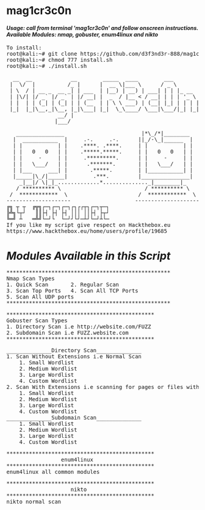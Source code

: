 # **mag1cr3c0n**
#### *Usage: call from terminal 'mag1cr3c0n' and follow onscreen instructions. Available Modules: nmap, gobuster, enum4linux and nikto*
<pre>
To install:   
root@kali:~# git clone https://github.com/d3f3nd3r-888/mag1cr3c0n.git 
root@kali:~# chmod 777 install.sh  
root@kali:~# ./install.sh  

  __  __            __        _____  ____        ___           _____           _       _   
 |  \/  |          /_ |      |  __ \|___ \      / _ \         / ____|         (_)     | |  
 | \  / | __ _  __ _| | ___  | |__) | __) | ___| | | |_ __   | (___   ___ _ __ _ _ __ | |_ 
 | |\/| |/ _` |/ _` | |/ __| |  _  / |__ < / __| | | | '_ \   \___ \ / __| '__| | '_ \| __|
 | |  | | (_| | (_| | | (__  | | \ \ ___) | (__| |_| | | | |  ____) | (__| |  | | |_) | |_ 
 |_|  |_|\__,_|\__, |_|\___| |_|  \_\____/ \___|\___/|_| |_| |_____/ \___|_|  |_| .__/ \__|
                __/ |                                                           | |        
               |___/                                                            |_|        

   _______________                        |*\_/*|________
  |  ___________  |     .-.     .-.      ||_/-\_|______  |
  | |           | |    .****. .****.     | |           | |
  | |   0   0   | |    .*****.*****.     | |   0   0   | |
  | |     -     | |     .*********.      | |     -     | |
  | |   \___/   | |      .*******.       | |   \___/   | |
  | |___     ___| |       .*****.        | |___________| |
  |_____|\_/|_____|        .***.         |_______________|
    _|__|/ \|_|_.............*.............._|________|_
   / ********** \                          / ********** \
 /  ************  \                      /  ************  \
--------------------                    --------------------
╔╗ ┬ ┬  ╔╦╗┌─┐┌─┐┌─┐┌┐┌┌┬┐┌─┐┬─┐
╠╩╗└┬┘   ║║├┤ ├┤ ├┤ │││ ││├┤ ├┬┘
╚═╝ ┴   ═╩╝└─┘└  └─┘┘└┘─┴┘└─┘┴└─
If you like my script give respect on Hackthebox.eu
https://www.hackthebox.eu/home/users/profile/19685
</pre>
# ***Modules Available in this Script***
<pre>
***************************************************
Nmap Scan Types
1. Quick Scan		2. Regular Scan
3. Scan Top Ports	4. Scan All TCP Ports
5. Scan All UDP ports		
***************************************************
</pre>
<pre>
**********************************************
Gobuster Scan Types
1. Directory Scan i.e http://website.com/FUZZ
2. Subdomain Scan i.e FUZZ.website.com
**********************************************
</pre>
<pre>
______________Directory Scan______________
1. Scan Without Extensions i.e Normal Scan
    1. Small Wordlist
    2. Medium Wordlist
    3. Large Wordlist
    4. Custom Wordlist
2. Scan With Extensions i.e scanning for pages or files with known extensions
    1. Small Wordlist
    2. Medium Wordlist
    3. Large Wordlist
    4. Custom Wordlist
______________Subdomain Scan______________
    1. Small Wordlist
    2. Medium Wordlist
    3. Large Wordlist
    4. Custom Wordlist
</pre>
<pre>
**********************************************
                 enum4linux
**********************************************
enum4linux all common modules
</pre>
<pre>
**********************************************
                    nikto
**********************************************
nikto normal scan
</pre>

